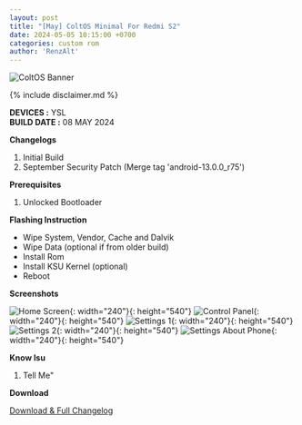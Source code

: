 ```yaml
---
layout: post
title: "[May] ColtOS Minimal For Redmi S2"
date: 2024-05-05 10:15:00 +0700
categories: custom rom
author: 'RenzAlt'
---
```

![ColtOS Banner](/assets/images/banner/crotos.jpg)

{% include disclaimer.md %}

**DEVICES :** YSL<br>
**BUILD DATE :** 08 MAY 2024<br>

**Changelogs**
<ol>
    <li>Initial Build</li>
    <li>September Security Patch (Merge tag 'android-13.0.0_r75')</li>
</li>
</ol>

**Prerequisites**
<ol>
    <li>Unlocked Bootloader</li>
</ol>

**Flashing Instruction**
<ul>
    <li>Wipe System, Vendor, Cache and Dalvik</li>
    <li>Wipe Data (optional if from older build)</li>
    <li>Install Rom</li>
    <li>Install KSU Kernel (optional)</li>
    <li>Reboot</li>
</ul>

**Screenshots**

![Home Screen](/assets/images/screenshots/2024/Mei/2.jpg){: width="240"}{: height="540"}
![Control Panel](/assets/images/screenshots/2024/Mei/4.jpg){: width="240"}{: height="540"}
![Settings 1](/assets/images/screenshots/2024/Mei/6.jpg){: width="240"}{: height="540"}
![Settings 2](/assets/images/screenshots/2024/Mei/1.jpg){: width="240"}{: height="540"}
![Settings About Phone](/assets/images/screenshots/2024/Mei/9.jpg){: width="240"}{: height="540"}

**Know Isu**
<ol>
    <li>Tell Me"</li>
</ol>

**Download**

[Download & Full Changelog](https://t.me/redmiS2indonesia/589191)





